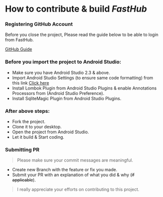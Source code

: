 # How to contribute & build *FastHub*

### Registering GitHub Account

Before you close the project, Please read the guide below to be able to login from FastHub.

[GitHub Guide](https://auth0.com/docs/connections/social/github)

### Before you import the project to Android Studio:

- Make sure you have Android Studio 2.3 & above.
- Import Android Studio Settings (to ensure same code formatting) from this link [Click here](https://raw.githubusercontent.com/k0shk0sh/FastHub/master/fasthub_as_settings.jar)
- Install Lombok Plugin from Android Studio Plugins & enable Annotations Processors from (Android Studio Preference).
- Install SqliteMagic Plugin from Android Studio Plugins.


### After above steps:

- Fork the project.
- Clone it to your desktop.
- Open the project from Android Studio.
- Let it build & Start coding.

### Submitting PR

 > Please make sure your commit messages are meaningful.
 
- Create new Branch with the feature or fix you made.
- Submit your PR with an explanation of what you did & why (~~if applicable~~).



> I really appreciate your efforts on contributing to this project.
